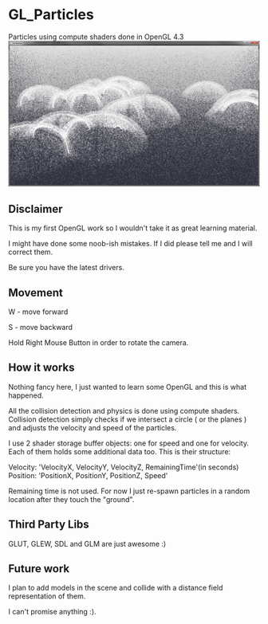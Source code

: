 GL_Particles
============

Particles using compute shaders done in OpenGL 4.3
![alt tag](particles.png)

Disclaimer
----------
This is my first OpenGL work so I wouldn't take it as great learning material.

I might have done some noob-ish mistakes. If I did please tell me and I will correct them.

Be sure you have the latest drivers.

Movement
--------

W - move forward

S - move backward

Hold Right Mouse Button in order to rotate the camera.


How it works
------------

Nothing fancy here, I just wanted to learn some OpenGL and this is what happened.

All the collision detection and physics is done using compute shaders.
Collision detection simply checks if we intersect a circle ( or the planes ) and adjusts the velocity and speed of the particles.

I use 2 shader storage buffer objects: one for speed and one for velocity. Each of them holds some additional data too.
This is their structure:

Velocity: 'VelocityX, VelocityY, VelocityZ, RemainingTime'(in seconds)
Position: 'PositionX, PositionY, PositionZ, Speed'

Remaining time is not used. For now I just re-spawn particles in a random location after they touch the "ground".


Third Party Libs
----------------

GLUT, GLEW, SDL and GLM are just awesome :)


Future work
-----------

I plan to add models in the scene and collide with a distance field representation of them.

I can't promise anything :).
